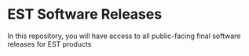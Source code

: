 # EST Software Releases

In this repository, you will have access to all public-facing final software releases for EST products
